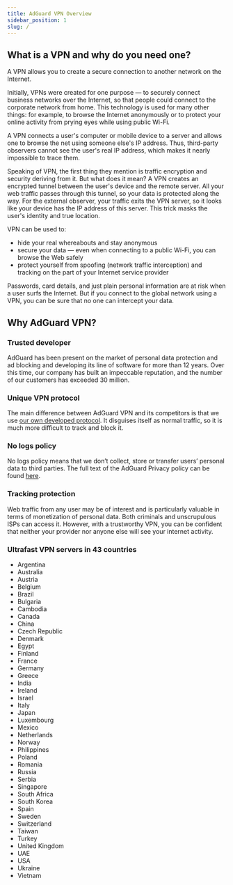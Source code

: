 ```yaml
---
title: AdGuard VPN Overview
sidebar_position: 1
slug: /
---
```


## What is a VPN and why do you need one?

A VPN allows you to create a secure connection to another network on the Internet.

Initially, VPNs were created for one purpose — to securely connect business networks over the Internet, so that people could connect to the corporate network from home. This technology is used for many other things: for example, to browse the Internet anonymously or to protect your online activity from prying eyes while using public Wi-Fi.

A VPN connects a user's computer or mobile device to a server and allows one to browse the net using someone else's IP address. Thus, third-party observers cannot see the user's real IP address, which makes it nearly impossible to trace them.

Speaking of VPN, the first thing they mention is traffic encryption and security deriving from it. But what does it mean? A VPN creates an encrypted tunnel between the user's device and the remote server. All your web traffic passes through this tunnel, so your data is protected along the way. For the external observer, your traffic exits the VPN server, so it looks like your device has the IP address of this server. This trick masks the user's identity and true location.

VPN can be used to:

- hide your real whereabouts and stay anonymous
- secure your data — even when connecting to a public Wi-Fi, you can browse the Web safely
- protect yourself from spoofing (network traffic interception) and tracking on the part of your Internet service provider

Passwords, card details, and just plain personal information are at risk when a user surfs the Internet. But if you connect to the global network using a VPN, you can be sure that no one can intercept your data.

## Why AdGuard VPN?

### Trusted developer

AdGuard has been present on the market of personal data protection and ad blocking and developing its line of software for more than 12 years. Over this time, our company has built an impeccable reputation, and the number of our customers has exceeded 30 million.

### Unique VPN protocol

The main difference between AdGuard VPN and its competitors is that we use [our own developed protocol](/general/adguard-vpn-protocol.mdx). It disguises itself as normal traffic, so it is much more difficult to track and block it.

### No logs policy

No logs policy means that we don’t collect, store or transfer users’ personal data to third parties. The full text of the AdGuard Privacy policy can be found [here](https://adguard-vpn.com/en/privacy.html).

### Tracking protection

Web traffic from any user may be of interest and is particularly valuable in terms of monetization of personal data. Both criminals and unscrupulous ISPs can access it. However, with a trustworthy VPN, you can be confident that neither your provider nor anyone else will see your internet activity.

### Ultrafast VPN servers in 43 countries

- Argentina
- Australia
- Austria
- Belgium
- Brazil
- Bulgaria
- Cambodia
- Canada
- China
- Czech Republic
- Denmark
- Egypt
- Finland
- France
- Germany
- Greece
- India
- Ireland
- Israel
- Italy
- Japan
- Luxembourg
- Mexico
- Netherlands
- Norway
- Philippines
- Poland
- Romania
- Russia
- Serbia
- Singapore
- South Africa
- South Korea
- Spain
- Sweden
- Switzerland
- Taiwan
- Turkey
- United Kingdom
- UAE
- USA
- Ukraine
- Vietnam
